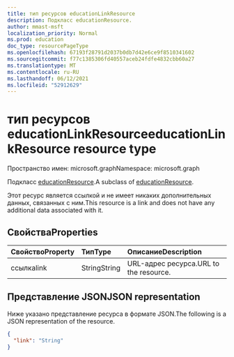 ```yaml
---
title: тип ресурсов educationLinkResource
description: Подкласс educationResource.
author: mmast-msft
localization_priority: Normal
ms.prod: education
doc_type: resourcePageType
ms.openlocfilehash: 67193f28791d2037b0db7d42e6ce9f8510341602
ms.sourcegitcommit: f77c1385306fd40557aceb24fdfe4832cbb60a27
ms.translationtype: MT
ms.contentlocale: ru-RU
ms.lasthandoff: 06/12/2021
ms.locfileid: "52912629"
---
```

# <a name="educationlinkresource-resource-type"></a><span data-ttu-id="98551-103">тип ресурсов educationLinkResource</span><span class="sxs-lookup"><span data-stu-id="98551-103">educationLinkResource resource type</span></span>

<span data-ttu-id="98551-104">Пространство имен: microsoft.graph</span><span class="sxs-lookup"><span data-stu-id="98551-104">Namespace: microsoft.graph</span></span>

<span data-ttu-id="98551-105">Подкласс [educationResource](educationresource.md).</span><span class="sxs-lookup"><span data-stu-id="98551-105">A subclass of [educationResource](educationresource.md).</span></span> 

<span data-ttu-id="98551-106">Этот ресурс является ссылкой и не имеет никаких дополнительных данных, связанных с ним.</span><span class="sxs-lookup"><span data-stu-id="98551-106">This resource is a link and does not have any additional data associated with it.</span></span>


## <a name="properties"></a><span data-ttu-id="98551-107">Свойства</span><span class="sxs-lookup"><span data-stu-id="98551-107">Properties</span></span>
| <span data-ttu-id="98551-108">Свойство</span><span class="sxs-lookup"><span data-stu-id="98551-108">Property</span></span>     | <span data-ttu-id="98551-109">Тип</span><span class="sxs-lookup"><span data-stu-id="98551-109">Type</span></span>   |<span data-ttu-id="98551-110">Описание</span><span class="sxs-lookup"><span data-stu-id="98551-110">Description</span></span>|
|:---------------|:--------|:----------|
|<span data-ttu-id="98551-111">ссылка</span><span class="sxs-lookup"><span data-stu-id="98551-111">link</span></span>|<span data-ttu-id="98551-112">String</span><span class="sxs-lookup"><span data-stu-id="98551-112">String</span></span>|<span data-ttu-id="98551-113">URL-адрес ресурса.</span><span class="sxs-lookup"><span data-stu-id="98551-113">URL to the resource.</span></span>|

## <a name="json-representation"></a><span data-ttu-id="98551-114">Представление JSON</span><span class="sxs-lookup"><span data-stu-id="98551-114">JSON representation</span></span>

<span data-ttu-id="98551-115">Ниже указано представление ресурса в формате JSON.</span><span class="sxs-lookup"><span data-stu-id="98551-115">The following is a JSON representation of the resource.</span></span>

<!-- {
  "blockType": "resource",
  "optionalProperties": [

  ],
  "@odata.type": "microsoft.graph.educationLinkResource"
}-->

```json
{
  "link": "String"
}

```

<!-- uuid: 8fcb5dbc-d5aa-4681-8e31-b001d5168d79
2015-10-25 14:57:30 UTC -->
<!--
{
  "type": "#page.annotation",
  "description": "educationLinkResource resource",
  "keywords": "",
  "section": "documentation",
  "tocPath": "",
  "suppressions": []
}
-->


